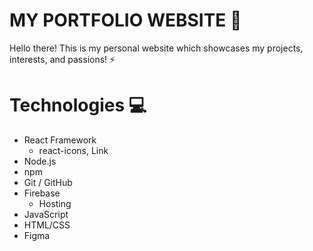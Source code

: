 # MY PORTFOLIO WEBSITE 🦊

Hello there! This is my personal website which showcases my projects, interests, and passions! ⚡

Technologies 💻
======================

- React Framework 
  - react-icons, Link
- Node.js
- npm
- Git / GitHub
- Firebase
  - Hosting
- JavaScript
- HTML/CSS
- Figma

